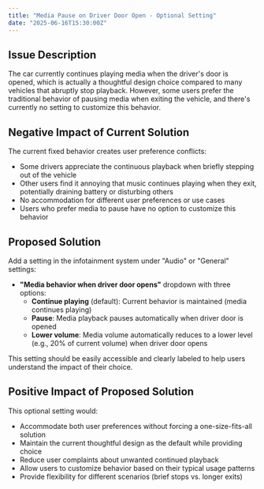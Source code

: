 ```yaml
---
title: "Media Pause on Driver Door Open - Optional Setting"
date: "2025-06-16T15:30:00Z"
---
```


## Issue Description

The car currently continues playing media when the driver's door is opened, which is actually a thoughtful design choice compared to many vehicles that abruptly stop playback. However, some users prefer the traditional behavior of pausing media when exiting the vehicle, and there's currently no setting to customize this behavior.

## Negative Impact of Current Solution

The current fixed behavior creates user preference conflicts:

- Some drivers appreciate the continuous playback when briefly stepping out of the vehicle
- Other users find it annoying that music continues playing when they exit, potentially draining battery or disturbing others
- No accommodation for different user preferences or use cases
- Users who prefer media to pause have no option to customize this behavior

## Proposed Solution

Add a setting in the infotainment system under "Audio" or "General" settings:

- **"Media behavior when driver door opens"** dropdown with three options:
  - **Continue playing** (default): Current behavior is maintained (media continues playing)
  - **Pause**: Media playback pauses automatically when driver door is opened
  - **Lower volume**: Media volume automatically reduces to a lower level (e.g., 20% of current volume) when driver door opens

This setting should be easily accessible and clearly labeled to help users understand the impact of their choice.

## Positive Impact of Proposed Solution

This optional setting would:

- Accommodate both user preferences without forcing a one-size-fits-all solution
- Maintain the current thoughtful design as the default while providing choice
- Reduce user complaints about unwanted continued playback
- Allow users to customize behavior based on their typical usage patterns
- Provide flexibility for different scenarios (brief stops vs. longer exits)
